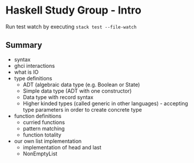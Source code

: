 # Haskell Study Group - Intro

Run test watch by executing `stack test --file-watch`

## Summary

- syntax
- ghci interactions
- what is IO
- type definitions
  - ADT (algebraic data type (e.g. Boolean or State)
  - Simple data type (ADT with one constructor)
  - Data type with record syntax
  - Higher kinded types (called generic in other languages) - accepting type parameters in order to create concrete type
- function definitions
  - curried functions
  - pattern matching
  - function totality
- our own list implementation
  - implementation of head and last
  - NonEmptyList
